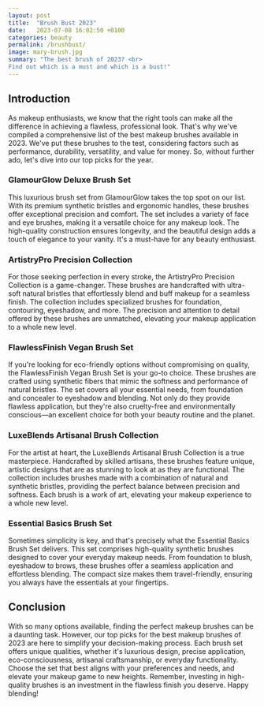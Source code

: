 ```yaml
---
layout: post
title:  "Brush Bust 2023"
date:   2023-07-08 16:02:50 +0100
categories: beauty
permalink: /brushbust/
image: mary-brush.jpg
summary: "The best brush of 2023? <br> 
Find out which is a must and which is a bust!"
---
```


## Introduction
As makeup enthusiasts, we know that the right tools can make all the difference in achieving a flawless, professional look. That's why we've compiled a comprehensive list of the best makeup brushes available in 2023. We've put these brushes to the test, considering factors such as performance, durability, versatility, and value for money. So, without further ado, let's dive into our top picks for the year.

### GlamourGlow Deluxe Brush Set
This luxurious brush set from GlamourGlow takes the top spot on our list. With its premium synthetic bristles and ergonomic handles, these brushes offer exceptional precision and comfort. The set includes a variety of face and eye brushes, making it a versatile choice for any makeup look. The high-quality construction ensures longevity, and the beautiful design adds a touch of elegance to your vanity. It's a must-have for any beauty enthusiast.

### ArtistryPro Precision Collection
For those seeking perfection in every stroke, the ArtistryPro Precision Collection is a game-changer. These brushes are handcrafted with ultra-soft natural bristles that effortlessly blend and buff makeup for a seamless finish. The collection includes specialized brushes for foundation, contouring, eyeshadow, and more. The precision and attention to detail offered by these brushes are unmatched, elevating your makeup application to a whole new level.

### FlawlessFinish Vegan Brush Set
If you're looking for eco-friendly options without compromising on quality, the FlawlessFinish Vegan Brush Set is your go-to choice. These brushes are crafted using synthetic fibers that mimic the softness and performance of natural bristles. The set covers all your essential needs, from foundation and concealer to eyeshadow and blending. Not only do they provide flawless application, but they're also cruelty-free and environmentally conscious—an excellent choice for both your beauty routine and the planet.

### LuxeBlends Artisanal Brush Collection
For the artist at heart, the LuxeBlends Artisanal Brush Collection is a true masterpiece. Handcrafted by skilled artisans, these brushes feature unique, artistic designs that are as stunning to look at as they are functional. The collection includes brushes made with a combination of natural and synthetic bristles, providing the perfect balance between precision and softness. Each brush is a work of art, elevating your makeup experience to a whole new level.

### Essential Basics Brush Set
Sometimes simplicity is key, and that's precisely what the Essential Basics Brush Set delivers. This set comprises high-quality synthetic brushes designed to cover your everyday makeup needs. From foundation to blush, eyeshadow to brows, these brushes offer a seamless application and effortless blending. The compact size makes them travel-friendly, ensuring you always have the essentials at your fingertips.

## Conclusion
With so many options available, finding the perfect makeup brushes can be a daunting task. However, our top picks for the best makeup brushes of 2023 are here to simplify your decision-making process. Each brush set offers unique qualities, whether it's luxurious design, precise application, eco-consciousness, artisanal craftsmanship, or everyday functionality. Choose the set that best aligns with your preferences and needs, and elevate your makeup game to new heights. Remember, investing in high-quality brushes is an investment in the flawless finish you deserve. Happy blending!